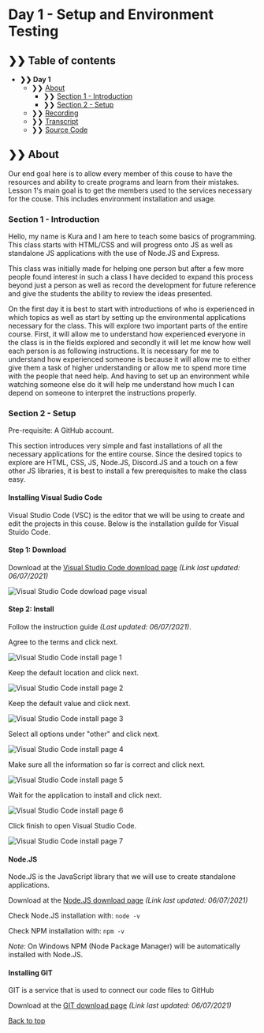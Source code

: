 # Day 1 - Setup and Environment Testing

## ❯❯ Table of contents

- **❯❯ Day 1**
    - ❯❯ [About](#-about)
        - ❯❯ [Section 1 - Introduction](#section-1---introduction)
        - ❯❯ [Section 2 - Setup](#section-2---setup)
    - ❯❯ [Recording](resources/records)
    - ❯❯ [Transcript](resources/scripts)
    - ❯❯ [Source Code](src)

## ❯❯ About
Our end goal here is to allow every member of this couse to have the resources and ability to create programs and learn from their mistakes. Lesson 1's main goal is to get the members used to the services necessary for the couse. This includes environment installation and usage.

### Section 1 - Introduction
Hello, my name is Kura and I am here to teach some basics of programming. This class starts with HTML/CSS and will progress onto JS as well as standalone JS applications with the use of Node.JS and Express. 

This class was initially made for helping one person but after a few more people found interest in such a class I have decided to expand this process beyond just a person as well as record the development for future reference and give the students the ability to review the ideas presented.

On the first day it is best to start with introductions of who is experienced in which topics as well as start by setting up the environmental applications necessary for the class. This will explore two important parts of the entire course. First, it will allow me to understand how experienced everyone in the class is in the fields explored and secondly it will let me know how well each person is as following instructions. It is necessary for me to understand how experienced someone is because it will allow me to either give them a task of higher understanding or allow me to spend more time with the people that need help. And having to set up an environment while watching someone else do it will help me understand how much I can depend on someone to interpret the instructions properly.

### Section 2 - Setup

Pre-requisite: A GitHub account.

This section introduces very simple and fast installations of all the necessary applications for the entire course. Since the desired topics to explore are HTML, CSS, JS, Node.JS, Discord.JS and a touch on a few other JS libraries, it is best to install a few prerequisites to make the class easy.

#### Installing Visual Sudio Code
Visual Studio Code (VSC) is the editor that we will be using to create and edit the projects in this couse. Below is the installation guilde for Visual Stuido Code.

#### Step 1: Download
Download at the [Visual Studio Code download page](https://code.visualstudio.com/download) *(Link last updated: 06/07/2021)*

![Visual Studio Code dowload page visual](assets/visual_studio_code_download_page.png)

#### Step 2: Install
Follow the instruction guide *(Last updated: 06/07/2021)*.

Agree to the terms and click next.

![Visual Studio Code install page 1](assets/visual_studio_code_install_step_1.png)

Keep the default location and click next.

![Visual Studio Code install page 2](assets/visual_studio_code_install_step_2.png)

Keep the default value and click next.

![Visual Studio Code install page 3](assets/visual_studio_code_install_step_3.png)

Select all options under "other" and click next.

![Visual Studio Code install page 4](assets/visual_studio_code_install_step_4.png)

Make sure all the information so far is correct and click next.

![Visual Studio Code install page 5](assets/visual_studio_code_install_step_5.png)

Wait for the application to install and click next.

![Visual Studio Code install page 6](assets/visual_studio_code_install_step_6.png)

Click finish to open Visual Studio Code.

![Visual Studio Code install page 7](assets/visual_studio_code_install_step_7.png)

#### Node.JS
Node.JS is the JavaScript library that we will use to create standalone applications.

Download at the [Node.JS download page](https://nodejs.org/en/download) *(Link last updated: 06/07/2021)*

Check Node.JS installation with: `node -v`

Check NPM installation with: `npm -v`

*Note:* On Windows NPM (Node Package Manager) will be automatically installed with Node.JS.

#### Installing GIT
GIT is a service that is used to connect our code files to GitHub

Download at the [GIT download page](https://git-scm.com/downloads) *(Link last updated: 06/07/2021)*

[Back to top](#day-1---setup-and-environment-testing)
